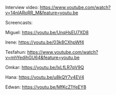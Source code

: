 Interview video: https://www.youtube.com/watch?v=14nlARoRR_M&feature=youtu.be

Screencasts:

Miguel: https://youtu.be/UnqHsEU7XD8

Irene: https://youtu.be/03k8CXhpWf4

Tesfahun: https://www.youtube.com/watch?v=mhYedjhGU64&feature=youtu.be

Omkar: https://youtu.be/lxLfLR7qV9Q

Hana: https://youtu.be/u8kQY7v4EV4

Edwan: https://youtu.be/MfKcZ1YeEY8